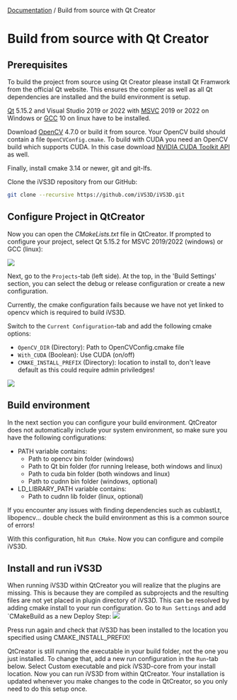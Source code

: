 [Documentation](../README.md) / Build from source with Qt Creator

# Build from source with Qt Creator

## Prerequisites
To build the project from source using Qt Creator please install Qt Framwork from the official Qt website. This ensures the compiler as well as all Qt dependencies are installed and the build environment is setup.

[Qt] 5.15.2 and Visual Studio 2019 or 2022  with [MSVC] 2019 or 2022 on Windows or [GCC] 10 on linux have to be installed. 

Download [OpenCV] 4.7.0 or build it from source. Your OpenCV build should contain a file `OpenCVConfig.cmake`. To build with CUDA you need an OpenCV build which supports CUDA. In this case download [NVIDIA CUDA Toolkit API] as well.

Finally, install cmake 3.14 or newer, git and git-lfs.

Clone the iVS3D repository from our GitHub:
```sh
git clone --recursive https://github.com/iVS3D/iVS3D.git
```

## Configure Project in QtCreator
Now you can open the _CMakeLists.txt_ file in QtCreator. If prompted to configure your project, select Qt 5.15.2 for MSVC 2019/2022 (windows) or GCC (linux):

![](images/QtCreator_configure_project.PNG)

Next, go to the `Projects`-tab (left side). At the top, in the 'Build Settings' section, you can select the debug or release configuration or create a new configuration. 

Currently, the cmake configuration fails because we have not yet linked to opencv which is required to build iVS3D.

Switch to the `Current Configuration`-tab and add the following cmake options:
- `OpenCV_DIR` (Directory): Path to OpenCVConfig.cmake file
- `With_CUDA` (Boolean): Use CUDA (on/off)
- `CMAKE_INSTALL_PREFIX` (Directory): location to install to, don't leave default as this could require admin priviledges!

![](images/QtCreator_config.png)

## Build environment
In the next section you can configure your build environment. QtCreator does not automatically include your system environment, so make sure you have the following configurations:
- PATH variable contains:
  - Path to opencv bin folder (windows)
  - Path to Qt bin folder (for running lrelease, both windows and linux)
  - Path to cuda bin folder (both windows and linux)
  - Path to cudnn bin folder (windows, optional)
- LD_LIBRARY_PATH variable contains:
  - Path to cudnn lib folder (linux, optional)

If you encounter any issues with finding dependencies such as cublastLt, libopencv... double check the build environment as this is a common source of errors!

With this configuration, hit `Run CMake`. Now you can configure and compile iVS3D.

## Install and run iVS3D
When running iVS3D within QtCreator you will realize that the plugins are missing. This is because they are compiled as subprojects and the resulting files are not yet placed in plugin directory of iVS3D. This can be resolved by adding cmake install to your run configuration. Go to `Run Settings` and add `CMakeBuild as a new Deploy Step:
![](images/QtCreator_Deployment.png)

Press run again and check that iVS3D has been installed to the location you specified using CMAKE_INSTALL_PREFIX!

QtCreator is still running the executable in your build folder, not the one you just installed. To change that, add a new run configuration in the `Run`-tab below. Select Custom executable and pick iVS3D-core from your install location. Now you can run iVS3D from within QtCreator. Your installation is updated whenever you make changes to the code in QtCreator, so you only need to do this setup once.


  [OpenCV]: <https://github.com/opencv>
  [Qt]:     <https://www.qt.io>
  [MSVC]:   <https://www.microsoft.com/de-de/download/details.aspx?id=48159>
  [GCC]:    <https://gcc.gnu.org>
  [NVIDIA CUDA Toolkit API]:    <https://developer.nvidia.com/cuda-zone>
